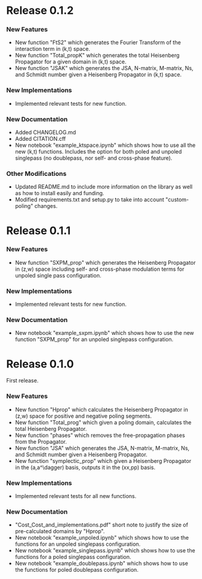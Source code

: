 # Release 0.1.2

### New Features
* New function "FtS2" which generates the Fourier Transform of the interaction term in (k,t) space.
* New function "Total_propK" which generates the total Heisenberg Propagator for a given domain in (k,t) space.
* New function "JSAK" which generates the JSA, N-matrix, M-matrix, Ns, and Schmidt number given a Heisenberg Propagator in (k,t) space.

### New Implementations
* Implemented relevant tests for new function.

### New Documentation
* Added CHANGELOG.md
* Added CITATION.cff
* New notebook "example_ktspace.ipynb" which shows how to use all the new (k,t) functions. Includes the option for both poled and unpoled singlepass (no doublepass, nor self- and cross-phase feature).

### Other Modifications
* Updated README.md to include more information on the library as well as how to install easily and funding.
* Modified requirements.txt and setup.py to take into account "custom-poling" changes.

# Release 0.1.1

### New Features
* New function "SXPM_prop" which generates the Heisenberg Propagator in (z,w) space including self- and cross-phase modulation terms for unpoled single pass configuration.

### New Implementations
* Implemented relevant tests for new function.

### New Documentation
* New notebook "example_sxpm.ipynb" which shows how to use the new function "SXPM_prop" for an unpoled singlepass configuration.

# Release 0.1.0
 First release.

 ### New Features
 * New function "Hprop" which calculates the Heisenberg Propagator in (z,w) space for positive and negative poling segments.
 * New function "Total_prog" which given a poling domain, calculates the total Heisenberg Propagator.
 * New function "phases" which removes the free-propagation phases from the Propagator.
 * New function "JSA" which generates the JSA, N-matrix, M-matrix, Ns, and Schmidt number given a Heisenberg Propagator.
 * New function "symplectic_prop" which given a Heisenberg Propagator in the (a,a^\dagger) basis, outputs it in the (xx,pp) basis.

### New Implementations
* Implemented relevant tests for all new functions. 

### New Documentation
* "Cost_Cost_and_implementations.pdf" short note to justify the size of pre-calculated domains by "Hprop".
* New notebook "example_unpoled.ipynb" which shows how to use the functions for an unpoled singlepass configuration.
* New notebook "example_singlepass.ipynb" which shows how to use the functions for a poled singlepass configuration.
* New notebook "example_doublepass.ipynb" which shows how to use the functions for poled doublepass configuration.
 
